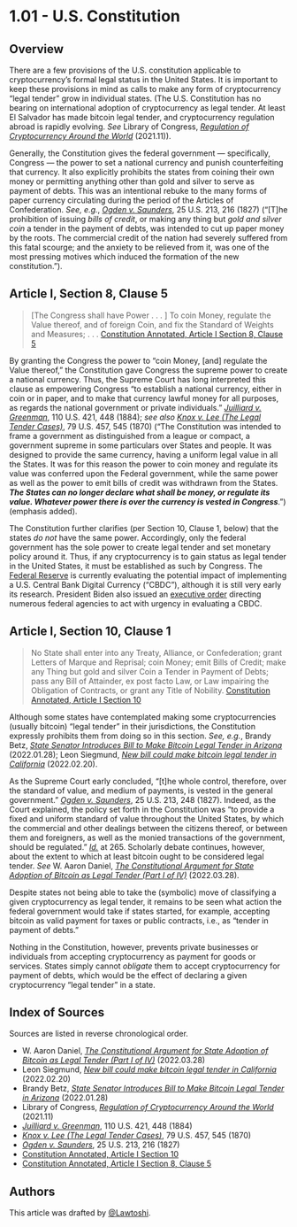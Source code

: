 # 1.01 - U.S. Constitution

## Overview <a href="#overview" id="overview"></a>

There are a few provisions of the U.S. constitution applicable to cryptocurrency’s formal legal status in the United States. It is important to keep these provisions in mind as calls to make any form of cryptocurrency “legal tender” grow in individual states. (The U.S. Constitution has no bearing on international adoption of cryptocurrency as legal tender. At least El Salvador has made bitcoin legal tender, and cryptocurrency regulation abroad is rapidly evolving. _See_ Library of Congress, [_Regulation of Cryptocurrency Around the World_](https://www.loc.gov/item/2021687419/) (2021.11)).

Generally, the Constitution gives the federal government — specifically, Congress — the power to set a national currency and punish counterfeiting that currency. It also explicitly prohibits the states from coining their own money or permitting anything other than gold and silver to serve as payment of debts. This was an intentional rebuke to the many forms of paper currency circulating during the period of the Articles of Confederation. _See, e.g._, [_Ogden v. Saunders_](https://casetext.com/case/ogden-v-saunders), 25 U.S. 213, 216 (1827) (“\[T]he prohibition of issuing _bills of credit_, or making any thing but _gold and silver coin_ a tender in the payment of debts, was intended to cut up paper money by the roots. The commercial credit of the nation had severely suffered from this fatal scourge; and the anxiety to be relieved from it, was one of the most pressing motives which induced the formation of the new constitution.”).

## Article I, Section 8, Clause 5 <a href="#article-i-section-8-clause-5" id="article-i-section-8-clause-5"></a>

> \[The Congress shall have Power . . . ] To coin Money, regulate the Value thereof, and of foreign Coin, and fix the Standard of Weights and Measures; . . . [Constitution Annotated, Article I Section 8, Clause 5](https://constitution.congress.gov/browse/article-1/section-10/)

By granting the Congress the power to “coin Money, \[and] regulate the Value thereof,” the Constitution gave Congress the supreme power to create a national currency. Thus, the Supreme Court has long interpreted this clause as empowering Congress “to establish a national currency, either in coin or in paper, and to make that currency lawful money for all purposes, as regards the national government or private individuals.” [_Juilliard v. Greenman_](https://casetext.com/case/juilliard-v-greenman), 110 U.S. 421, 448 (1884); _see also_ [_Knox v. Lee_ _(The Legal Tender Cases)_](https://casetext.com/case/knox-v-lee), 79 U.S. 457, 545 (1870) (“The Constitution was intended to frame a government as distinguished from a league or compact, a government supreme in some particulars over States and people. It was designed to provide the same currency, having a uniform legal value in all the States. It was for this reason the power to coin money and regulate its value was conferred upon the Federal government, while the same power as well as the power to emit bills of credit was withdrawn from the States. _**The States can no longer declare what shall be money, or regulate its value. Whatever power there is over the currency is vested in Congress**_.”) (emphasis added).

The Constitution further clarifies (per Section 10, Clause 1, below) that the states _do not_ have the same power. Accordingly, only the federal government has the sole power to create legal tender and set monetary policy around it. Thus, if any cryptocurrency is to gain status as legal tender in the United States, it must be established as such by Congress. The [Federal Reserve](https://thecod3x.com/knowledge-base/thefed/) is currently evaluating the potential impact of implementing a U.S. Central Bank Digital Currency (“CBDC”), although it is still very early its research. President Biden also issued an [executive order](https://thecod3x.com/?post\_type=ht\_kb\&p=105) directing numerous federal agencies to act with urgency in evaluating a CBDC.

## Article I, Section 10, Clause 1 <a href="#article-i-section-10-clause-1" id="article-i-section-10-clause-1"></a>

> No State shall enter into any Treaty, Alliance, or Confederation; grant Letters of Marque and Reprisal; coin Money; emit Bills of Credit; make any Thing but gold and silver Coin a Tender in Payment of Debts; pass any Bill of Attainder, ex post facto Law, or Law impairing the Obligation of Contracts, or grant any Title of Nobility. [Constitution Annotated, Article I Section 10](https://constitution.congress.gov/browse/article-1/section-10/)

Although some states have contemplated making some cryptocurrencies (usually bitcoin) “legal tender” in their jurisdictions, the Constitution expressly prohibits them from doing so in this section. _See, e.g._, Brandy Betz, [_State Senator Introduces Bill to Make Bitcoin Legal Tender in Arizona_](https://www.coindesk.com/business/2022/01/28/arizona-senator-introduces-bill-to-make-bitcoin-legal-tender/) (2022.01.28); Leon Siegmund, [_New bill could make bitcoin legal tender in California_](https://bitcoinnews.com/new-bill-could-make-bitcoin-legal-tender-in-california/) (2022.02.20).

As the Supreme Court early concluded, “\[t]he whole control, therefore, over the standard of value, and medium of payments, is vested in the general government.” [_Ogden v. Saunders_](https://casetext.com/case/ogden-v-saunders), 25 U.S. 213, 248 (1827). Indeed, as the Court explained, the policy set forth in the Constitution was “to provide a fixed and uniform standard of value throughout the United States, by which the commercial and other dealings between the citizens thereof, or between them and foreigners, as well as the monied transactions of the government, should be regulated.” [_Id._](https://casetext.com/case/ogden-v-saunders) at 265. Scholarly debate continues, however, about the extent to which at least bitcoin ought to be considered legal tender. _See_ W. Aaron Daniel, [_The Constitutional Argument for State Adoption of Bitcoin as Legal Tender (Part I of IV)_](https://www.bitcoinbrief.io/p/the-constitutional-argument-for-adoption?s=r#footnote-3) (2022.03.28).

Despite states not being able to take the (symbolic) move of classifying a given cryptocurrency as legal tender, it remains to be seen what action the federal government would take if states started, for example, accepting bitcoin as valid payment for taxes or public contracts, i.e., as “tender in payment of debts.”

Nothing in the Constitution, however, prevents private businesses or individuals from accepting cryptocurrency as payment for goods or services. States simply cannot _obligate_ them to accept cryptocurrency for payment of debts, which would be the effect of declaring a given cryptocurrency “legal tender” in a state.

## Index of Sources <a href="#index-of-sources" id="index-of-sources"></a>

Sources are listed in reverse chronological order.

* W. Aaron Daniel, [_The Constitutional Argument for State Adoption of Bitcoin as Legal Tender (Part I of IV)_](https://www.bitcoinbrief.io/p/the-constitutional-argument-for-adoption?s=r#footnote-3) (2022.03.28)
* Leon Siegmund, [_New bill could make bitcoin legal tender in California_](https://bitcoinnews.com/new-bill-could-make-bitcoin-legal-tender-in-california/) (2022.02.20)
* Brandy Betz, [_State Senator Introduces Bill to Make Bitcoin Legal Tender in Arizona_](https://www.coindesk.com/business/2022/01/28/arizona-senator-introduces-bill-to-make-bitcoin-legal-tender/) (2022.01.28)
* Library of Congress, [_Regulation of Cryptocurrency Around the World_](https://www.loc.gov/item/2021687419/) (2021.11)
* [_Juilliard v. Greenman_](https://casetext.com/case/juilliard-v-greenman), 110 U.S. 421, 448 (1884)
* [_Knox v. Lee_ _(The Legal Tender Cases)_](https://casetext.com/case/knox-v-lee), 79 U.S. 457, 545 (1870)
* [_Ogden v. Saunders_](https://casetext.com/case/ogden-v-saunders), 25 U.S. 213, 216 (1827)
* [Constitution Annotated, Article I Section 10](https://constitution.congress.gov/browse/article-1/section-10/)
* [Constitution Annotated, Article I Section 8, Clause 5](https://constitution.congress.gov/browse/article-1/section-10/)

## Authors

This article was drafted by [@Lawtoshi](https://twitter.com/lawtoshi).&#x20;
